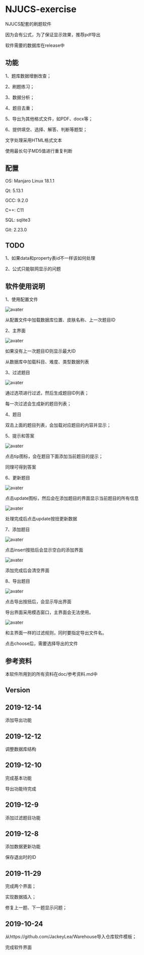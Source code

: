 # NJUCS-exercise

NJUCS配套的刷题软件

因为会有公式，为了保证显示效果，推荐pdf导出

软件需要的数据库在release中

## 功能

1、题库数据增删改查；

2、刷题练习；

3、数据分析；

4、题目去重；

5、导出为其他格式文件，如PDF、docx等；

6、提供填空、选择、解答、判断等题型；

文字处理采用HTML格式文本

使用最长句子MD5值进行重复判断

## 配置

OS: Manjaro Linux 18.1.1

Qt: 5.13.1

GCC: 9.2.0

C++: C11

SQL: sqlite3

Git: 2.23.0

## TODO

1、如果data和property表id不一样该如何处理

2、公式只能联网显示的问题

## 软件使用说明

1、使用配置文件

![avater](./img/configuration.png)

从配置文件中加载数据库位置、皮肤名称、上一次题目ID

2、主界面

![avater](./img/main.png)

如果没有上一次题目ID则显示最大ID

从数据库中加载科目、难度、类型数据列表

3、过滤题目

![avater](./img/filter.png)

通过选项进行过滤，然后生成题目ID列表；

每一次过滤会生成新的题目列表；

4、题目

双击上面的题目列表，会加载对应题目的内容并显示；

5、提示和答案

![avater](./img/tip-answer.png)

点击tip图标，会在题目下面添加当前题目的提示；

同理可得到答案

6、更新题目

![avater](./img/update.png)

点击update图标，然后会在添加题目的界面显示当前题目的所有信息

![avater](./img/q-details.png)

处理完成后点击update按扭更新数据

7、添加题目

![avater](./img/insert.png)

点击insert按扭后会显示空白的添加界面

![avater](./img/insert-q.png)

添加完成后会清空界面

8、导出题目

![avater](./img/export_button.png)

点击导出按扭后，会显示导出界面

导出界面采用模态窗口，主界面会无法使用。

![avater](./img/export.png)

和主界面一样的过滤规则，同时要指定导出文件名。

点击choose后，需要选择导出的文件

## 参考资料

本软件所用到的所有资料在doc/参考资料.md中

## Version

## 2019-12-14

添加导出功能

## 2019-12-12

调整数据库结构

## 2019-12-10

完成基本功能

导出功能待完成

## 2019-12-9

添加过滤题目功能

## 2019-12-8

添加数据更新功能

保存退出时的ID

## 2019-11-29

完成两个界面；

实现数据插入；

修复上一题、下一题显示问题；

## 2019-10-24

从https://github.com/JackeyLea/Warehouse导入仓库软件模板；

完成软件界面